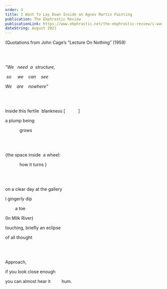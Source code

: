 ```yaml
---
order: 3
title: I Want To Lay Down Inside an Agnes Martin Painting
publication: The Ekphrastic Review
publicationLink: https://www.ekphrastic.net/the-ekphrastic-review/i-want-to-lay-down-inside-an-agnes-martin-painting-by-thomas-mar-wee
dateString: August 2021
---
```

(Quotations from John Cage’s “Lecture On Nothing” (1959)

<br><br>



*"We   need  a  structure,*             

 *so     we    can    see* 

*We    are    nowhere"*

<br><br>


Inside this fertile  blankness \[&emsp;&emsp;&emsp;] 

a plump being 

&emsp;&emsp;&emsp; grows 

<br><br>



{the space inside  a wheel: 

&emsp;&emsp;&emsp; how it turns }

<br><br>



on a clear day at the gallery

I gingerly dip

&emsp;&emsp; a toe 

(In Milk River)

touching, briefly an eclipse 

of all thought 

<br><br>



Approach, 

if you look close enough 

you can almost hear it &emsp;&emsp; hum.
